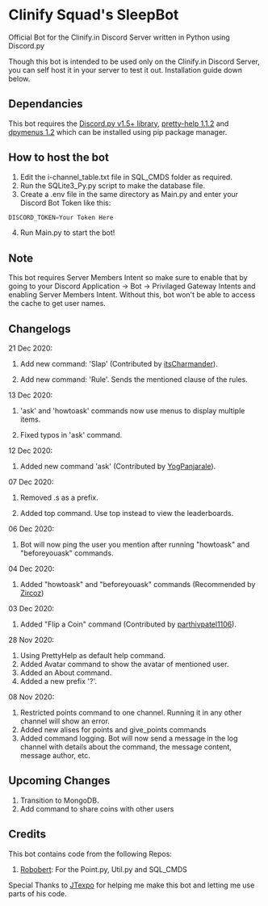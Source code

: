 # Clinify Squad's SleepBot

Official Bot for the Clinify.in Discord Server written in Python using Discord.py

Though this bot is intended to be used only on the Clinify.in Discord Server, you can self host it in your server to test it out. Installation guide down below.

## Dependancies

This bot requires the [Discord.py v1.5+ library](https://discordpy.readthedocs.io/), [pretty-help 1.1.2](https://pypi.org/project/discord-pretty-help/) and [dpymenus 1.2](https://pypi.org/project/dpymenus/) which can be installed using pip package manager.

## How to host the bot

1. Edit the i-channel_table.txt file in SQL_CMDS folder as required.
2. Run the SQLite3_Py.py script to make the database file.
3. Create a .env file in the same directory as Main.py and enter your Discord Bot Token like this:

```py
DISCORD_TOKEN=Your Token Here
```

4. Run Main.py to start the bot!

## Note

This bot requires Server Members Intent so make sure to enable that by going to your Discord Application -> Bot -> Privilaged Gateway Intents and enabling Server Members Intent. Without this, bot won't be able to access the cache to get user names.

## Changelogs

21 Dec 2020:

1. Add new command: 'Slap' (Contributed by [itsCharmander](https://github.com/itsCharmander)).

2. Add new command: 'Rule'. Sends the mentioned clause of the rules.

13 Dec 2020:

1. 'ask' and 'howtoask' commands now use menus to display multiple items.

2. Fixed typos in 'ask' command.

12 Dec 2020:

1. Added new command 'ask' (Contributed by [YogPanjarale](https://github.com/YogPanjarale)).

07 Dec 2020:

1. Removed .s as a prefix.

2. Added top command. Use top instead to view the leaderboards.

06 Dec 2020:

1. Bot will now ping the user you mention after running "howtoask" and "beforeyouask" commands.

04 Dec 2020:

1. Added "howtoask" and "beforeyouask" commands (Recommended by [Zircoz](https://github.com/Zircoz))

03 Dec 2020:

1. Added "Flip a Coin" command (Contributed by [parthivpatel1106](https://github.com/parthivpatel1106)).

28 Nov 2020:

1. Using PrettyHelp as default help command.
2. Added Avatar command to show the avatar of mentioned user.
3. Added an About command.
4. Added a new prefix '?'.

08 Nov 2020:

1. Restricted points command to one channel. Running it in any other channel will show an error.
2. Added new alises for points and give_points commands
3. Added command logging. Bot will now send a message in the log channel with details about the command, the message content, message author, etc.

## Upcoming Changes

1. Transition to MongoDB.
2. Add command to share coins with other users

## Credits

This bot contains code from the following Repos:

1. [Robobert](https://github.com/JTexpo/Robobert): For the Point.py, Util.py and SQL_CMDS

Special Thanks to [JTexpo](https://github.com/JTexpo) for helping me make this bot and letting me use parts of his code.
